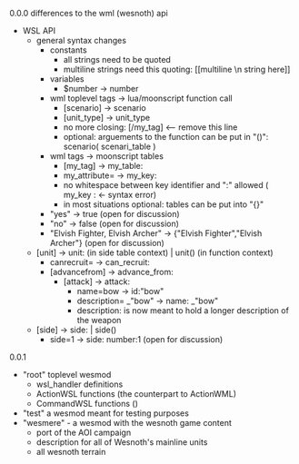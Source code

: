 0.0.0 differences to the wml (wesnoth) api
* WSL API
  * general syntax changes
    * constants
      * all strings need to be quoted
      * multiline strings need this quoting: [[multiline \n string here]]
    * variables
      * $number -> number
    * wml toplevel tags -> lua/moonscript function call
      * [scenario] -> scenario
      * [unit_type] -> unit_type
      * no more closing: [/my_tag] <-- remove this line
      * optional: arguements to the function can be put in "()": scenario( scenari_table )
    * wml tags -> moonscript tables
      * [my_tag] -> my_table:
      * my_attribute= -> my_key:
      * no whitespace between key identifier and ":" allowed ( my_key : <- syntax error)
      * in most situations optional: tables can be put into "{}"
    * "yes" -> true (open for discussion)
    * "no" -> false (open for discussion)
    * "Elvish Fighter, Elvish Archer" -> {"Elvish Fighter","Elvish Archer"} (open for discussion)
  * [unit] -> unit: (in side table context) | unit() (in function context)
    * canrecruit= -> can_recruit:
    * [advancefrom] -> advance_from:
      * [attack] -> attack:
        * name=bow -> id:"bow"
        * description= _"bow" -> name: _"bow"
        * description: is now meant to hold a longer description of the weapon
  * [side] -> side: | side()
    * side=1 -> side: number:1 (open for discussion)

0.0.1
* "root" toplevel wesmod
  * wsl_handler definitions
  * ActionWSL functions (the counterpart to ActionWML)
  * CommandWSL functions ()
* "test" a wesmod meant for testing purposes
* "wesmere" - a wesmod with the wesnoth game content
  * port of the AOI campaign
  * description for all of Wesnoth's mainline units
  * all wesnoth terrain
